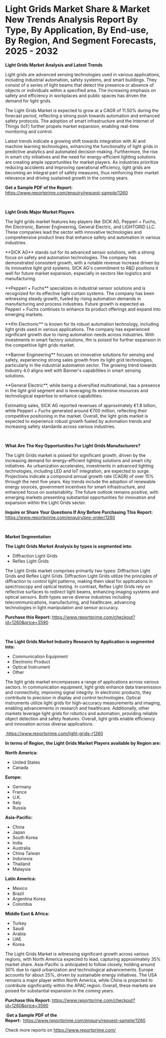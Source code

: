 <p><h1>Light Grids Market Share & Market New Trends Analysis Report By Type, By Application, By End-use, By Region, And Segment Forecasts, 2025 - 2032</h1></p><p><strong>Light Grids Market Analysis and Latest Trends</strong></p>
<p><p>Light grids are advanced sensing technologies used in various applications, including industrial automation, safety systems, and smart buildings. They consist of a series of light beams that detect the presence or absence of objects or individuals within a specified area. The increasing emphasis on safety and efficiency in workplaces and public spaces has driven the demand for light grids.</p><p>The Light Grids Market is expected to grow at a CAGR of 11.50% during the forecast period, reflecting a strong push towards automation and enhanced safety protocols. The adoption of smart infrastructure and the Internet of Things (IoT) further propels market expansion, enabling real-time monitoring and control.</p><p>Latest trends indicate a growing shift towards integration with AI and machine learning technologies, enhancing the functionality of light grids in predictive analytics and automated decision-making. Furthermore, the rise in smart city initiatives and the need for energy-efficient lighting solutions are creating ample opportunities for market players. As industries prioritize reducing accidents and improving operational efficiency, light grids are becoming an integral part of safety measures, thus reinforcing their market relevance and driving sustained growth in the coming years.</p></p>
<p><strong>Get a Sample PDF of the Report:&nbsp;</strong> <a href="https://www.reportprime.com/enquiry/request-sample/1260?utm_campaign=3498&utm_medium=2&utm_source=Github&utm_content=ia&utm_term=18032025&utm_id=light-grids">https://www.reportprime.com/enquiry/request-sample/1260</a></p>
<p>&nbsp;</p>
<p><strong>Light Grids Major Market Players</strong></p>
<p><p>The light grids market features key players like SICK AG, Pepperl + Fuchs, Ifm Electronic, Banner Engineering, General Electric, and LIGHTGRID LLC. These companies lead the sector with innovative technologies and comprehensive product lines that enhance safety and automation in various industries.</p><p>**SICK AG** stands out for its advanced sensor solutions, with a strong focus on safety and automation technologies. The company has demonstrated consistent growth, with a notable revenue increase driven by its innovative light grid systems. SICK AG's commitment to R&D positions it well for future market expansion, especially in sectors like logistics and manufacturing.</p><p>**Pepperl + Fuchs** specializes in industrial sensor solutions and is recognized for its effective light curtain systems. The company has been witnessing steady growth, fueled by rising automation demands in manufacturing and process industries. Future growth is expected as Pepperl + Fuchs continues to enhance its product offerings and expand into emerging markets.</p><p>**Ifm Electronic** is known for its robust automation technology, including light grids used in various applications. The company has experienced significant growth due to rising automation needs across industries. With investments in smart factory solutions, Ifm is poised for further expansion in the competitive light grids market.</p><p>**Banner Engineering** focuses on innovative solutions for sensing and safety, experiencing strong sales growth from its light grid technologies, particularly in the industrial automation sector. The growing trend towards Industry 4.0 aligns well with Banner's capabilities in smart sensing solutions.</p><p>**General Electric**, while being a diversified multinational, has a presence in the light grid segment and is leveraging its extensive resources and technological expertise to enhance capabilities. </p><p>Estimating sales, SICK AG reported revenues of approximately €1.8 billion, while Pepperl + Fuchs generated around €700 million, reflecting their competitive positioning in the market. Overall, the light grids market is expected to experience robust growth fueled by automation trends and increasing safety standards across various industries.</p></p>
<p>&nbsp;</p>
<p><strong>What Are The Key Opportunities For Light Grids Manufacturers?</strong></p>
<p><p>The Light Grids market is poised for significant growth, driven by the increasing demand for energy-efficient lighting solutions and smart city initiatives. As urbanization accelerates, investments in advanced lighting technologies, including LED and IoT integration, are expected to surge. Projections indicate a compound annual growth rate (CAGR) of over 15% through the next five years. Key trends include the adoption of renewable energy sources, government incentives for smart infrastructure, and enhanced focus on sustainability. The future outlook remains positive, with emerging markets presenting substantial opportunities for innovation and expansion within the Light Grids sector.</p></p>
<p><strong>Inquire or Share Your Questions If Any Before Purchasing This Report:</strong> <a href="https://www.reportprime.com/enquiry/pre-order/1260?utm_campaign=3498&utm_medium=2&utm_source=Github&utm_content=ia&utm_term=18032025&utm_id=light-grids">https://www.reportprime.com/enquiry/pre-order/1260</a></p>
<p>&nbsp;</p>
<p><strong>Market Segmentation</strong></p>
<p><strong>The Light Grids Market Analysis by types is segmented into:</strong></p>
<p><ul><li>Diffraction Light Grids</li><li>Reflex Light Grids</li></ul></p>
<p><p>The Light Grids market comprises primarily two types: Diffraction Light Grids and Reflex Light Grids. Diffraction Light Grids utilize the principles of diffraction to control light patterns, making them ideal for applications in spectroscopy and optical testing. In contrast, Reflex Light Grids rely on reflective surfaces to redirect light beams, enhancing imaging systems and optical sensors. Both types serve diverse industries including telecommunications, manufacturing, and healthcare, advancing technologies in light manipulation and sensor accuracy.</p></p>
<p><strong>Purchase this Report:&nbsp;</strong><a href="https://www.reportprime.com/checkout?id=1260&price=3590&utm_campaign=3498&utm_medium=2&utm_source=Github&utm_content=ia&utm_term=18032025&utm_id=light-grids">https://www.reportprime.com/checkout?id=1260&price=3590</a></p>
<p>&nbsp;</p>
<p><strong>The Light Grids Market Industry Research by Application is segmented into:</strong></p>
<p><ul><li>Communication Equipment</li><li>Electronic Product</li><li>Optical Instrument</li><li>Other</li></ul></p>
<p><p>The light grids market encompasses a range of applications across various sectors. In communication equipment, light grids enhance data transmission and connectivity, improving signal integrity. In electronic products, they contribute to precision in display and control technologies. Optical instruments utilize light grids for high-accuracy measurements and imaging, enabling advancements in research and healthcare. Additionally, other markets leverage light grids for robotics and automation, providing reliable object detection and safety features. Overall, light grids enable efficiency and innovation across diverse applications.</p></p>
<p><a href="https://www.reportprime.com/light-grids-r1260?utm_campaign=3498&utm_medium=2&utm_source=Github&utm_content=ia&utm_term=18032025&utm_id=light-grids">&nbsp;https://www.reportprime.com/light-grids-r1260</a></p>
<p><strong>In terms of Region, the Light Grids Market Players available by Region are:</strong></p>
<p>
    <p> <strong> North America: </strong>
        <ul>
            <li>United States</li>
            <li>Canada</li>
        </ul>
        </p> 
    <p> <strong> Europe: </strong>
        <ul>
            <li>Germany</li>
            <li>France</li>
            <li>U.K.</li>
            <li>Italy</li>
            <li>Russia</li>
        </ul>
        </p> 
    <p> <strong> Asia-Pacific: </strong>
        <ul>
            <li>China</li>
            <li>Japan</li>
            <li>South Korea</li>
            <li>India</li>
            <li>Australia</li>
            <li>China Taiwan</li>
            <li>Indonesia</li>
            <li>Thailand</li>
            <li>Malaysia</li>
        </ul>
        </p> 
    <p> <strong> Latin America: </strong>
        <ul>
            <li>Mexico</li>
            <li>Brazil</li>
            <li>Argentina Korea</li>
            <li>Colombia</li>
        </ul>
        </p> 
    <p> <strong> Middle East & Africa: </strong>
        <ul>
            <li>Turkey</li>
            <li>Saudi</li>
            <li>Arabia</li>
            <li>UAE</li>
            <li>Korea</li>
        </ul>
    </p>
    </p>
<p><p>The Light Grids Market is witnessing significant growth across various regions, with North America expected to lead, capturing approximately 35% market share. Asia-Pacific is anticipated to follow closely, holding around 30% due to rapid urbanization and technological advancements. Europe accounts for about 25%, driven by sustainable energy initiatives. The USA remains a major player within North America, while China is projected to contribute significantly within the APAC region. Overall, these markets are poised for substantial expansion in the coming years.</p></p>
<p><strong>Purchase this Report: </strong><a href="https://www.reportprime.com/checkout?id=1260&price=3590&utm_campaign=3498&utm_medium=2&utm_source=Github&utm_content=ia&utm_term=18032025&utm_id=light-grids">https://www.reportprime.com/checkout?id=1260&price=3590</a></p>
<p>&nbsp;<strong>Get a Sample PDF of the Report:&nbsp;&nbsp;</strong><a href="https://www.reportprime.com/enquiry/request-sample/1260?utm_campaign=3498&utm_medium=2&utm_source=Github&utm_content=ia&utm_term=18032025&utm_id=light-grids">https://www.reportprime.com/enquiry/request-sample/1260</a></p>
<p><strong></strong></p>
<p>Check more reports on <a href="https://www.reportprime.com/?utm_campaign=3498&utm_medium=2&utm_source=Github&utm_content=ia&utm_term=18032025&utm_id=light-grids">https://www.reportprime.com/</a></p>